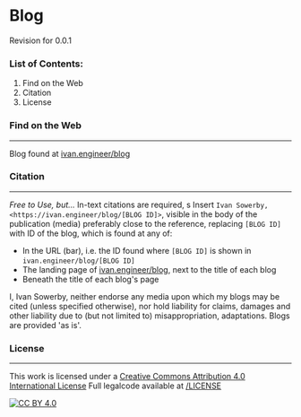 # Blog

Revision for 0.0.1

### List of Contents:
1. Find on the Web
2. Citation
3. License

### Find on the Web

---

Blog found at [ivan.engineer/blog](https://ivan.engineer/blog)


### Citation

---

*Free to Use, but...*
In-text citations are required, 
s
Insert `Ivan Sowerby, <https://ivan.engineer/blog/[BLOG ID]>`, visible in the body of the publication (media) preferably close to the reference, replacing `[BLOG ID]` with ID of the blog, which is found at any of:
* In the URL (bar), i.e. the ID found where `[BLOG ID]` is shown in `ivan.engineer/blog/[BLOG ID]`
* The landing page of [ivan.engineer/blog](https://ivan.engineer/blog), next to the title of each blog
* Beneath the title of each blog's page

I, Ivan Sowerby, neither endorse any media upon which my blogs may be cited (unless specified otherwise), nor hold liability for claims, damages and other liability due to (but not limited to) misappropriation, adaptations. Blogs are provided 'as is'.


### License

---

This work is licensed under a [Creative Commons Attribution 4.0 International License](http://creativecommons.org/licenses/by/4.0/)
Full legalcode available at [/LICENSE](https://raw.githubusercontent.com/ivanl-exe/blog/main/LICENSE)

[![CC BY 4.0](https://i.creativecommons.org/l/by/4.0/88x31.png)](http://creativecommons.org/licenses/by/4.0/)